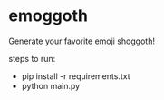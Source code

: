 # emoggoth
Generate your favorite emoji shoggoth!

steps to run:
- pip install -r requirements.txt
- python main.py

